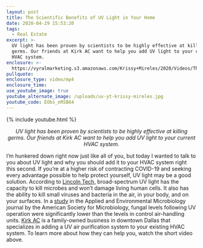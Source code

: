 ```yaml
---
layout: post
title: The Scientific Benefits of UV Light in Your Home
date: 2020-04-29 15:53:20
tags:
  - Real Estate
excerpt: >-
  UV light has been proven by scientists to be highly effective at killing
  germs. Our friends at Kirk AC want to help you add UV light to your current
  HVAC system.
enclosure: >-
  https://vyralmarketing.s3.amazonaws.com/Krissy+Mireles/2020/Videos/The+Scientific+Benefits+of+UV+Light+in+Your+Home.mp4
pullquote:
enclosure_type: video/mp4
enclosure_time:
use_youtube_image: true
youtube_alternate_image: /uploads/uv-yt-krissy-mireles.jpg
youtube_code: EObs_eRSB64
---
```


{% include youtube.html %}

<p style="text-align:center"><em>UV light has been proven by scientists to be highly effective at killing germs. Our friends at Kirk AC want to help you add UV light to your current HVAC system.</em></p>

I’m hunkered down right now just like all of you, but today I wanted to talk to you about UV light and why you should add it to your HVAC system right this second. If you’re at a higher risk of contracting COVID-19 and seeking every advantage possible to help protect yourself, UV light may be a good solution. According to [Lincoln Tech,](https://www.lincolntech.edu/news/skilled-trades/hvac/separating-fact-from-myth-on-hvac-uv-light-benefits) broad-spectrum UV light has the capacity to kill microbes and won’t damage living human cells. It also has the ability to kill small viruses and bacteria in the air, in your body, and on your surfaces. In a [study](https://www.ncbi.nlm.nih.gov/pmc/articles/PMC93076/) in the Applied and Environmental Microbiology journal by the American Society for Microbiology, fungal levels following UV operation were significantly lower than the levels in control air-handling units. [Kirk AC](https://kirkairconditioning.us/) is a family-owned business in downtown Dallas that specializes in adding a UV air purification system to your existing HVAC system. To learn more about how they can help you, watch the short video above.